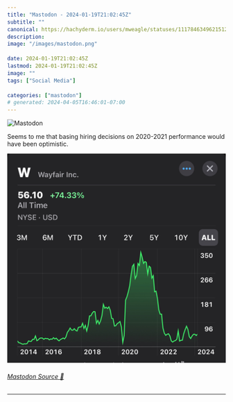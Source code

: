 ```yaml
---
title: "Mastodon - 2024-01-19T21:02:45Z"
subtitle: ""
canonical: https://hachyderm.io/users/mweagle/statuses/111784634962151233
description:
image: "/images/mastodon.png"

date: 2024-01-19T21:02:45Z
lastmod: 2024-01-19T21:02:45Z
image: ""
tags: ["Social Media"]

categories: ["mastodon"]
# generated: 2024-04-05T16:46:01-07:00
---
```

![Mastodon](/images/mastodon.png)

<p>Seems to me that basing hiring decisions on 2020-2021 performance would have been optimistic.</p>

![History of Wayfair stock price since 2014](953fe9e028c79c01.jpeg)

###### [Mastodon Source 🐘](https://hachyderm.io/@mweagle/111784634962151233)

___
